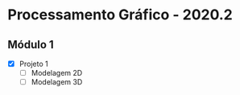 # Processamento Gráfico - 2020.2

## Módulo 1
- [x] Projeto 1
    - [ ] Modelagem 2D
    - [ ] Modelagem 3D